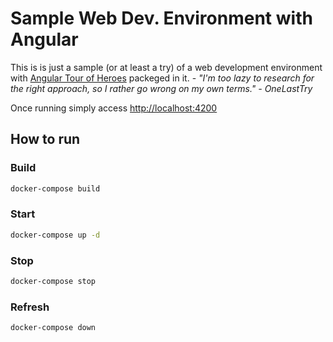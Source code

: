 # Sample Web Dev. Environment with Angular

This is is just a sample (or at least a try) of a web development environment with [Angular Tour of Heroes](https://angular.io/tutorial) packeged in it.
\-
*"I'm too lazy to research for the right approach, so I rather go wrong on my own terms." - OneLastTry*

Once running simply access [http://localhost:4200](http://localhost:4200)

## How to run

### Build

```bash
docker-compose build
```

### Start

```bash
docker-compose up -d
```

### Stop

```bash
docker-compose stop
```

### Refresh

```bash
docker-compose down
```
